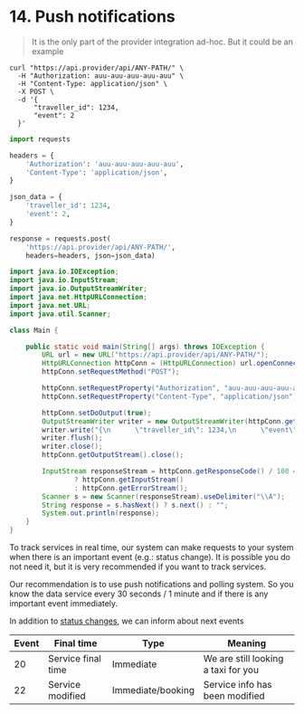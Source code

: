 # 14. Push notifications

> It is the only part of the provider integration ad-hoc. But it could be an example

```shell
curl "https://api.provider/api/ANY-PATH/" \
  -H "Authorization: auu-auu-auu-auu-auu" \
  -H "Content-Type: application/json" \
  -X POST \
  -d '{
      "traveller_id": 1234,
      "event": 2
  }'
```
```python
import requests

headers = {
    'Authorization': 'auu-auu-auu-auu-auu',
    'Content-Type': 'application/json',
}

json_data = {
    'traveller_id': 1234,
    'event': 2,
}

response = requests.post(
	'https://api.provider/api/ANY-PATH/',
	headers=headers, json=json_data)
```
```java
import java.io.IOException;
import java.io.InputStream;
import java.io.OutputStreamWriter;
import java.net.HttpURLConnection;
import java.net.URL;
import java.util.Scanner;

class Main {

	public static void main(String[] args) throws IOException {
		URL url = new URL("https://api.provider/api/ANY-PATH/");
		HttpURLConnection httpConn = (HttpURLConnection) url.openConnection();
		httpConn.setRequestMethod("POST");

		httpConn.setRequestProperty("Authorization", "auu-auu-auu-auu-auu");
		httpConn.setRequestProperty("Content-Type", "application/json");

		httpConn.setDoOutput(true);
		OutputStreamWriter writer = new OutputStreamWriter(httpConn.getOutputStream());
		writer.write("{\n      \"traveller_id\": 1234,\n      \"event\": 2\n  }");
		writer.flush();
		writer.close();
		httpConn.getOutputStream().close();

		InputStream responseStream = httpConn.getResponseCode() / 100 == 2
				? httpConn.getInputStream()
				: httpConn.getErrorStream();
		Scanner s = new Scanner(responseStream).useDelimiter("\\A");
		String response = s.hasNext() ? s.next() : "";
		System.out.println(response);
	}
}
```

To track services in real time, our system can make requests to your system when there is an important event (e.g.: status change). It is possible you do not need it, but it is very recommended if you want to track services.

Our recommendation is to use push notifications and polling system. So you know the data service every 30 seconds / 1 minute and if there is any important event immediately.

In addition to [status changes][service-status], we can inform about next events

Event   | Final time                  | Type          | Meaning
--------| --------------------------- |---------------|-----------
20      | Service final time          |  Immediate    | We are still looking a taxi for you
22      | Service modified            |  Immediate/booking | Service info has been modified


<!-- Link section -->
  [service-status]:  ./#11-7-service-status